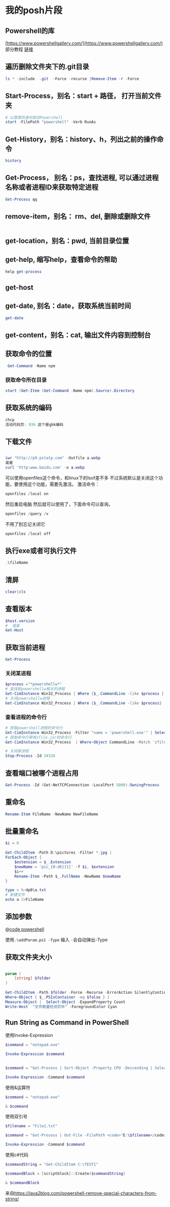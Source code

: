 # 我的posh片段

## Powershell的库

[https://www.powershellgallery.com/](https://www.powershellgallery.com/)  
部分教程  [链接](https://www.computerperformance.co.uk/powershell/)


## 遍历删除文件夹下的.git目录

```powershell
ls * -include  .git  -Force -recurse |Remove-Item -r -Force
```
## Start-Process，别名：start + 路径， 打开当前文件夹

```powershell
# 以管理员身份启动Powershell
start -FilePath "powershell" -Verb RunAs
```

## Get-History，别名：history、h，列出之前的操作命令

```powershell
history
```

## Get-Process， 别名：ps，查找进程, 可以通过进程名称或者进程ID来获取特定进程

```powershell
Get-Process qq
```

## remove-item，别名： rm、del, 删除或删除文件

```powershell

```

## get-location，别名：pwd, 当前目录位置

## get-help, 缩写help，查看命令的帮助

```powershell
help get-process
```

## get-host

## get-date, 别名：date，获取系统当前时间

```powershell
get-date
```

## get-content，别名：cat, 输出文件内容到控制台

## 获取命令的位置

```powershell
 Get-Command -Name npm
```

### 获取命令所在目录

```powershell
start (Get-Item (Get-Command -Name npm).Source).Directory
```

## 获取系统的编码

```powershell
chcp
活动代码页: 936 这个是gbk编码
```

## 下载文件

```powershell

iwr "http://p9.pstatp.com" -Outfile a.webp
或者
curl 'http:www.baidu.com' -o a.webp
```

可以使用openfiles这个命令，和linux下的lsof差不多
不过系统默认是关闭这个功能，要使用这个功能，需要先激活。
激活命令：

```powershell
openfiles /local on
```

然后重启电脑
然后就可以使用了，下面命令可以查询。

```powershell
openfiles /query /v
```

不用了别忘记关闭它

```powershell
openfiles /local off
```

## 执行exe或者可执行文件

```powershell
.\fileName 
```

## 清屏

```powershell
clear|cls 
```

## 查看版本

```powershell
$host.version
#  或者
Get-Host
```

## 获取当前进程

```powershell
Get-Process
```

### 关闭某进程

```powershell
$process ="*powershellw*"
# 查找和powershellw相关的进程
Get-CimInstance Win32_Process | Where {$_.CommandLine -like $process } | select -ExpandProperty CommandLine # | Measure-Object -Line
# 关闭powershellw进程
Get-CimInstance Win32_Process | Where {$_.CommandLine -like $process} | Remove-CimInstance
```

### 查看进程的命令行

```powershell
# 获取powershell进程的命令行
Get-CimInstance Win32_Process -Filter "name = 'powershell.exe'" | Select-Object CommandLine
# 获取命令行带有zfile.jar的命令行
Get-CimInstance Win32_Process  | Where-Object CommandLine -Match 'zfile'| Remove-CimInstance

# 关闭某进程
Stop-Process -Id 34328
```

## 查看端口被哪个进程占用

```powershell
Get-Process -Id (Get-NetTCPConnection -LocalPort 5000).OwningProcess
```

## 重命名

```powershell
Rename-Item FileName -NewName NewFileName
```

## 批量重命名

```powershell
$i = 0
 
Get-ChildItem -Path D:\pictures -Filter *.jpg |
ForEach-Object {
    $extension = $_.Extension
    $newName = 'pic_{0:d6}{1}' -f $i, $extension
    $i++
    Rename-Item -Path $_.FullName -NewName $newName
}
```

```powershell
type > %~dp0\a.txt
# 新建文件
echo a 2>FileName
```

## 添加参数

@[code powershell](./res/addParam.ps1)

使用`.\addParam.ps1 -Type` 输入 `-`会自动弹出-Type

## 获取文件夹大小

```powershell

param (
    [string] $folder
)
    
Get-ChildItem -Path $folder -Force -Recurse -ErrorAction SilentlyContinue |
Where-Object { $_.PSIsContainer -eq $false } |
Measure-Object |  Select-Object -ExpandProperty Count
Write-Host  "文件数量检测完毕" -ForegroundColor Cyan
```
##   Run String as Command in PowerShell

 使用Invoke-Expression

```powershell
$command = "notepad.exe"

Invoke-Expression $command

  
$command = "Get-Process | Sort-Object -Property CPU -Descending | Select-Object -First 5"

Invoke-Expression -Command $command
```
使用&运算符

```powershell
$command = "notepad.exe"

& $command
```

使用双引号

```powershell
$filename = "File1.txt"

$command = "Get-Process | Out-File -FilePath <code>"E:\$filename</code>""

Invoke-Expression -Command $command
```

使用c#代码
```powershell
$commandString = "Get-ChildItem C:\TEST1"

$commandBlock = [scriptblock]::Create($commandString)

& $commandBlock
```

来自<https://java2blog.com/powershell-remove-special-characters-from-string/>